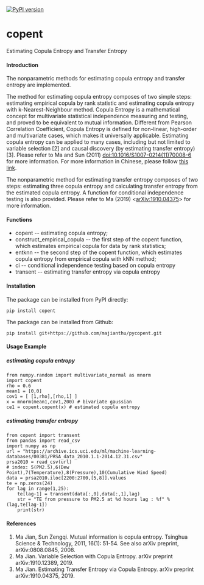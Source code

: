 [![PyPI version](https://badge.fury.io/py/copent.svg)](https://pypi.org/project/copent)
# copent
Estimating Copula Entropy and Transfer Entropy

#### Introduction
The nonparametric methods for estimating copula entropy and transfer entropy are implemented. 

The method for estimating copula entropy composes of two simple steps: estimating empirical copula by rank statistic and estimating copula entropy with k-Nearest-Neighbour method. Copula Entropy is a mathematical concept for multivariate statistical independence measuring and testing, and proved to be equivalent to mutual information. Different from Pearson Correlation Coefficient, Copula Entropy is defined for non-linear, high-order and multivariate cases, which makes it universally applicable. Estimating copula entropy can be applied to many cases, including but not limited to variable selection [2] and causal discovery (by estimating transfer entropy) [3]. Please refer to Ma and Sun (2011) [doi:10.1016/S1007-0214(11)70008-6](http://www.doi.org/10.1016/S1007-0214(11)70008-6) for more information. For more information in Chinese, please follow [this link](http://blog.sciencenet.cn/blog-3018268-978326.html).

The nonparametric method for estimating transfer entropy composes of two steps: estimating three copula entropy and calculating transfer entropy from the estimated copula entropy. A function for conditional independence testing is also provided. Please refer to Ma (2019) <[arXiv:1910.04375](https://arxiv.org/abs/1910.04375)> for more information.

#### Functions
* copent -- estimating copula entropy;
* construct_empirical_copula -- the first step of the copent function, which estimates empirical copula for data by rank statistics;
* entknn -- the second step of the copent function, which estimates copula entropy from empirical copula with kNN method;
* ci -- conditional independence testing based on copula entropy 
* transent -- estimating transfer entropy via copula entropy

#### Installation
The package can be installed from PyPI directly:
```
pip install copent
```
The package can be installed from Github:
```
pip install git+https://github.com/majianthu/pycopent.git
```
#### Usage Example
##### estimating copula entropy 
```
from numpy.random import multivariate_normal as mnorm
import copent
rho = 0.6
mean1 = [0,0]
cov1 = [ [1,rho],[rho,1] ]
x = mnorm(mean1,cov1,200) # bivariate gaussian 
ce1 = copent.copent(x) # estimated copula entropy
```

##### estimating transfer entropy 
```
from copent import transent
from pandas import read_csv
import numpy as np
url = "https://archive.ics.uci.edu/ml/machine-learning-databases/00381/PRSA_data_2010.1.1-2014.12.31.csv"
prsa2010 = read_csv(url)
# index: 5(PM2.5),6(Dew Point),7(Temperature),8(Pressure),10(Cumulative Wind Speed)
data = prsa2010.iloc[2200:2700,[5,8]].values
te = np.zeros(24)
for lag in range(1,25):
	te[lag-1] = transent(data[:,0],data[:,1],lag)
	str = "TE from pressure to PM2.5 at %d hours lag : %f" %(lag,te[lag-1])
	print(str)
```

#### References
1. Ma Jian, Sun Zengqi. Mutual information is copula entropy. Tsinghua Science & Technology, 2011, 16(1): 51-54. See also arXiv preprint, arXiv:0808.0845, 2008.
2. Ma Jian. Variable Selection with Copula Entropy. arXiv preprint arXiv:1910.12389, 2019.
3. Ma Jian. Estimating Transfer Entropy via Copula Entropy. arXiv preprint arXiv:1910.04375, 2019.
